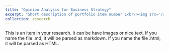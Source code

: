 ```yaml
---
title: "Opinion Analysis for Business Strategy"
excerpt: "Short description of portfolio item number 1<br/><img src='/images/r2.png' width='500' height='300'>"
collection: research
---
```


This is an item in your research. It can be have images or nice text. If you name the file .md, it will be parsed as markdown. If you name the file .html, it will be parsed as HTML. 
